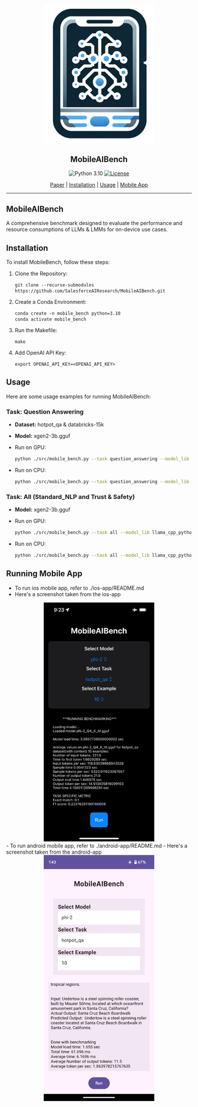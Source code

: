 <div align="center">
  <a href="https://github.com/SalesforceAIResearch/MobileAIBench"><img width="300px" height="auto" src="./image/logo1.png"></a>
  <h2>MobileAIBench</h2>
</div>

<div align="center">
    
  ![Python 3.10](https://img.shields.io/pypi/pyversions/evogfuzz)
  [![License](https://img.shields.io/badge/License-Apache-green.svg)]()
  
</div>


<p align="center">
  <a href="https://arxiv.org/abs/2406.10290">Paper</a> |
  <a href="https://github.com/SalesforceAIResearch/MobileAIBench?tab=readme-ov-file#installation">Installation</a> |
  <a href="https://github.com/SalesforceAIResearch/MobileAIBench?tab=readme-ov-file#usage">Usage</a> |
  <a href="https://github.com/SalesforceAIResearch/MobileAIBench?tab=readme-ov-file#running-mobile-app">Mobile App</a> 
</p>

---

## MobileAIBench

A comprehensive benchmark designed to evaluate the performance and resource consumptions of LLMs & LMMs for on-device use cases.


## Installation

To install MobileBench, follow these steps:

1. Clone the Repository:
   ```shell
   git clone --recurse-submodules https://github.com/SalesforceAIResearch/MobileAIBench.git
   ```
2. Create a Conda Environment:
   ```shell
   conda create -n mobile_bench python=3.10
   conda activate mobile_bench
   ```
3. Run the Makefile:
   ```shell
   make
   ```
4. Add OpenAI API Key:
   ```shell
   export OPENAI_API_KEY=<OPENAI_API_KEY>
   ```

## Usage

Here are some usage examples for running MobileAIBench:

### Task: Question Answering

- **Dataset:** hotpot_qa & databricks-15k
- **Model:** xgen2-3b.gguf

- Run on GPU:
    ```bash
    python ./src/mobile_bench.py --task question_answering --model_lib llama_cpp_python --model_name xgen2-3b.gguf --use_gpu
    ```
- Run on CPU:
    ```bash
    python ./src/mobile_bench.py --task question_answering --model_lib llama_cpp_python --model_name xgen2-3b.gguf
    ```

### Task: All (Standard_NLP and Trust & Safety)

- **Model:** xgen2-3b.gguf

- Run on GPU:
    ```bash
    python ./src/mobile_bench.py --task all --model_lib llama_cpp_python --model_name xgen2-3b.gguf --use_gpu
    ```
- Run on CPU:
    ```bash
    python ./src/mobile_bench.py --task all --model_lib llama_cpp_python --model_name xgen2-3b.gguf
    ```
## Running Mobile App
- To run ios mobile app, refer to ./ios-app/README.md
- Here's a screenshot taken from the ios-app
<div align="center">
   <img width="300px" height="auto" src="./image/ios-app.png">
</div>
- To run android mobile app, refer to ./android-app/README.md
- Here's a screenshot taken from the android-app
<div align="center">
   <img width="300px" height="auto" src="./image/android-app.jpeg">
</div>

